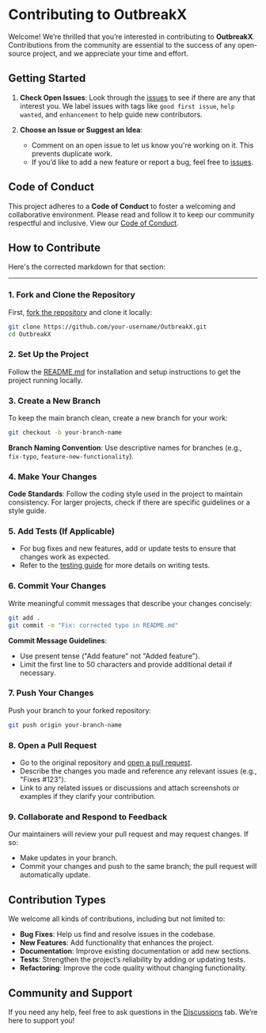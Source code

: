 # Contributing to OutbreakX

Welcome! We’re thrilled that you’re interested in contributing to **OutbreakX**. Contributions from the community are essential to the success of any open-source project, and we appreciate your time and effort.

## Getting Started

1. **Check Open Issues**: Look through the [issues](https://github.com/SixthFlow-Reserach-OS/OutbreakX/issues)  to see if there are any that interest you. We label issues with tags like `good first issue`, `help wanted`, and `enhancement` to help guide new contributors.
   
2. **Choose an Issue or Suggest an Idea**:
   - Comment on an open issue to let us know you're working on it. This prevents duplicate work.
   - If you’d like to add a new feature or report a bug, feel free to [issues](https://github.com/SixthFlow-Reserach-OS/OutbreakX/issues).

## Code of Conduct

This project adheres to a **Code of Conduct** to foster a welcoming and collaborative environment. Please read and follow it to keep our community respectful and inclusive. View our [Code of Conduct](CODE_OF_CONDUCT.md).

## How to Contribute

Here's the corrected markdown for that section:

---
### 1. Fork and Clone the Repository

   First, [fork the repository](https://github.com/SixthFlow-Reserach-OS/OutbreakX.git) and clone it locally:

   ```bash
   git clone https://github.com/your-username/OutbreakX.git
   cd OutbreakX
   ```

### 2. Set Up the Project

   Follow the [README.md](/README.md) for installation and setup instructions to get the project running locally.

### 3. Create a New Branch

   To keep the main branch clean, create a new branch for your work:

   ```bash
   git checkout -b your-branch-name
   ```

   **Branch Naming Convention**: Use descriptive names for branches (e.g., `fix-typo`, `feature-new-functionality`).

### 4. Make Your Changes

   **Code Standards**: Follow the coding style used in the project to maintain consistency. For larger projects, check if there are specific guidelines or a style guide.

### 5. Add Tests (If Applicable)

   - For bug fixes and new features, add or update tests to ensure that changes work as expected.
   - Refer to the [testing guide](link-to-testing-guide) for more details on writing tests.

### 6. Commit Your Changes

   Write meaningful commit messages that describe your changes concisely:

   ```bash
   git add .
   git commit -m "Fix: corrected typo in README.md"
   ```

   **Commit Message Guidelines**:
   - Use present tense ("Add feature" not "Added feature").
   - Limit the first line to 50 characters and provide additional detail if necessary.

### 7. Push Your Changes

   Push your branch to your forked repository:

   ```bash
   git push origin your-branch-name
   ```

### 8. Open a Pull Request

   - Go to the original repository and [open a pull request](https://docs.github.com/en/github/collaborating-with-issues-and-pull-requests/about-pull-requests).
   - Describe the changes you made and reference any relevant issues (e.g., "Fixes #123").
   - Link to any related issues or discussions and attach screenshots or examples if they clarify your contribution.

### 9. Collaborate and Respond to Feedback

   Our maintainers will review your pull request and may request changes. If so:
   - Make updates in your branch.
   - Commit your changes and push to the same branch; the pull request will automatically update.

## Contribution Types

We welcome all kinds of contributions, including but not limited to:

- **Bug Fixes**: Help us find and resolve issues in the codebase.
- **New Features**: Add functionality that enhances the project.
- **Documentation**: Improve existing documentation or add new sections.
- **Tests**: Strengthen the project’s reliability by adding or updating tests.
- **Refactoring**: Improve the code quality without changing functionality.

## Community and Support

If you need any help, feel free to ask questions in the [Discussions](https://github.com/SixthFlow-Reserach-OS/OutbreakX/discussions) tab. We’re here to support you!
